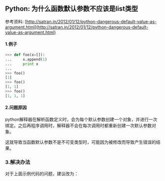 ## Python: 为什么函数默认参数不应该是list类型

参考资料: [http://satran.in/2012/01/12/python-dangerous-default-value-as-argument.html](http://satran.in/2012/01/12/python-dangerous-default-value-as-argument.html)

#### 1.例子

```python
>>> def foo(x=[]):
...     x.append(1)
...     print x
... 
>>> foo()
[1]
>>> foo()
[1, 1]
>>> foo()
[1, 1, 1]
```

#### 2.问题原因

python解释器在解析函数定义时，会为每个默认参数创建一个对象，并进行一次绑定。之后再程序调用时，解释器不会在每次调用时都重新创建一次默认参数对象。

这就导致当函数默认参数不是不可变类型时，可能因为被修改而导致产生错误的结果。


### 3.解决办法

对于上面示例代码的问题，建议改为：

```python

```
